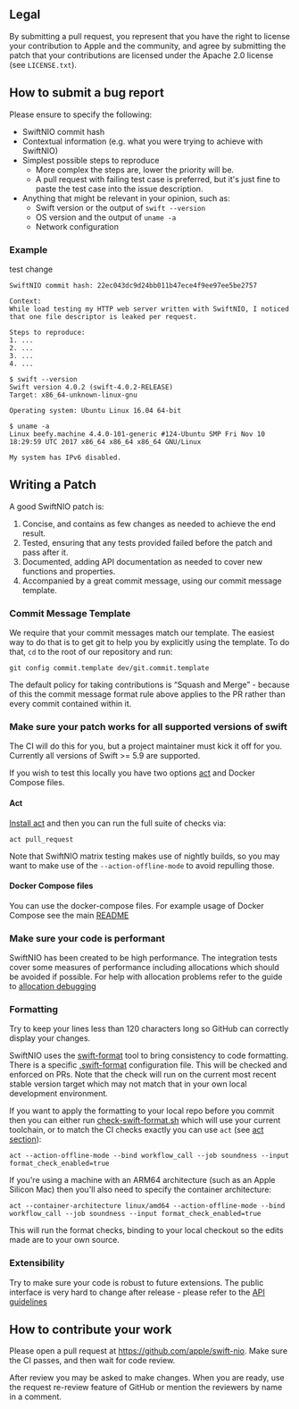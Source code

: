 ## Legal

By submitting a pull request, you represent that you have the right to license
your contribution to Apple and the community, and agree by submitting the patch
that your contributions are licensed under the Apache 2.0 license (see
`LICENSE.txt`).

## How to submit a bug report

Please ensure to specify the following:

* SwiftNIO commit hash
* Contextual information (e.g. what you were trying to achieve with SwiftNIO)
* Simplest possible steps to reproduce
  * More complex the steps are, lower the priority will be.
  * A pull request with failing test case is preferred, but it's just fine to paste the test case into the issue description.
* Anything that might be relevant in your opinion, such as:
  * Swift version or the output of `swift --version`
  * OS version and the output of `uname -a`
  * Network configuration

### Example
test change
```
SwiftNIO commit hash: 22ec043dc9d24bb011b47ece4f9ee97ee5be2757

Context:
While load testing my HTTP web server written with SwiftNIO, I noticed
that one file descriptor is leaked per request.

Steps to reproduce:
1. ...
2. ...
3. ...
4. ...

$ swift --version
Swift version 4.0.2 (swift-4.0.2-RELEASE)
Target: x86_64-unknown-linux-gnu

Operating system: Ubuntu Linux 16.04 64-bit

$ uname -a
Linux beefy.machine 4.4.0-101-generic #124-Ubuntu SMP Fri Nov 10 18:29:59 UTC 2017 x86_64 x86_64 x86_64 GNU/Linux

My system has IPv6 disabled.
```

## Writing a Patch

A good SwiftNIO patch is:

1. Concise, and contains as few changes as needed to achieve the end result.
2. Tested, ensuring that any tests provided failed before the patch and pass after it.
3. Documented, adding API documentation as needed to cover new functions and properties.
4. Accompanied by a great commit message, using our commit message template.

### Commit Message Template

We require that your commit messages match our template. The easiest way to do that is to get git to help you by explicitly using the template. To do that, `cd` to the root of our repository and run:

    git config commit.template dev/git.commit.template

The default policy for taking contributions is “Squash and Merge” - because of this the commit message format rule above applies to the PR rather than every commit contained within it.

### Make sure your patch works for all supported versions of swift

The CI will do this for you, but a project maintainer must kick it off for you.  Currently all versions of Swift >= 5.9 are supported.

If you wish to test this locally you have two options [act](https://github.com/nektos/act) and Docker Compose files.

#### Act

[Install act](https://nektosact.com/installation/) and then you can run the full suite of checks via:
```
act pull_request
```
Note that SwiftNIO matrix testing makes use of nightly builds, so you may want to make use of the ```--action-offline-mode``` to avoid repulling those.

#### Docker Compose files

You can use the docker-compose files.  For example usage of Docker Compose see the main [README](./README.md#an-alternative-using-docker-compose)

### Make sure your code is performant

SwiftNIO has been created to be high performance.  The integration tests cover some measures of performance including allocations which should be avoided if possible.  For help with allocation problems refer to the guide to [allocation debugging](./docs/debugging-allocations.md)

### Formatting

Try to keep your lines less than 120 characters long so GitHub can correctly display your changes.

SwiftNIO uses the [swift-format](https://github.com/swiftlang/swift-format) tool to bring consistency to code formatting.  There is a specific [.swift-format](./.swift-format) configuration file.  This will be checked and enforced on PRs.  Note that the check will run on the current most recent stable version target which may not match that in your own local development environment.

If you want to apply the formatting to your local repo before you commit then you can either run [check-swift-format.sh](https://github.com/swiftlang/github-workflows/blob/main/.github/workflows/scripts/check-swift-format.sh) which will use your current toolchain, or to match the CI checks exactly you can use `act` (see [act section](#act)):
```
act --action-offline-mode --bind workflow_call --job soundness --input format_check_enabled=true
```

If you're using a machine with an ARM64 architecture (such as an Apple Silicon Mac) then
you'll also need to specify the container architecture:
```
act --container-architecture linux/amd64 --action-offline-mode --bind workflow_call --job soundness --input format_check_enabled=true
```

This will run the format checks, binding to your local checkout so the edits made are to your own source.

### Extensibility

Try to make sure your code is robust to future extensions.  The public interface is very hard to change after release - please refer to the [API guidelines](./docs/public-api.md)

## How to contribute your work

Please open a pull request at https://github.com/apple/swift-nio. Make sure the CI passes, and then wait for code review.

After review you may be asked to make changes.  When you are ready, use the request re-review feature of GitHub or mention the reviewers by name in a comment.
